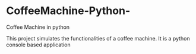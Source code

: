 # CoffeeMachine-Python-
Coffee Machine in python 


This project simulates the functionalities of a coffee machine.
It is a python console based application
